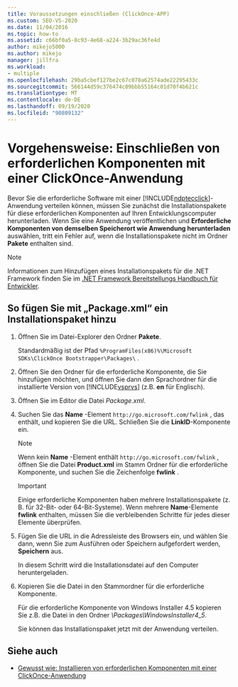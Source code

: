 ```yaml
---
title: Voraussetzungen einschließen (ClickOnce-APP)
ms.custom: SEO-VS-2020
ms.date: 11/04/2016
ms.topic: how-to
ms.assetid: c66bf0a5-8c93-4e68-a224-3b29ac36fe4d
author: mikejo5000
ms.author: mikejo
manager: jillfra
ms.workload:
- multiple
ms.openlocfilehash: 29ba5cbef127be2c67c078a62574ade22295433c
ms.sourcegitcommit: 566144d59c376474c09bbb55164c01d70f4b621c
ms.translationtype: MT
ms.contentlocale: de-DE
ms.lasthandoff: 09/19/2020
ms.locfileid: "90809132"
---
```

# <a name="how-to-include-prerequisites-with-a-clickonce-application"></a>Vorgehensweise: Einschließen von erforderlichen Komponenten mit einer ClickOnce-Anwendung
Bevor Sie die erforderliche Software mit einer [!INCLUDE[ndptecclick](../deployment/includes/ndptecclick_md.md)]-Anwendung verteilen können, müssen Sie zunächst die Installationspakete für diese erforderlichen Komponenten auf Ihren Entwicklungscomputer herunterladen. Wenn Sie eine Anwendung veröffentlichen und **Erforderliche Komponenten von demselben Speicherort wie Anwendung herunterladen** auswählen, tritt ein Fehler auf, wenn die Installationspakete nicht im Ordner **Pakete** enthalten sind.

> [!NOTE]
> Informationen zum Hinzufügen eines Installationspakets für die .NET Framework finden Sie im [.NET Framework Bereitstellungs Handbuch für Entwickler](/dotnet/framework/deployment/deployment-guide-for-developers).

## <a name="to-add-an-installer-package-by-using-packagexml"></a><a name="Package"></a> So fügen Sie mit „Package.xml“ ein Installationspaket hinzu

1. Öffnen Sie im Datei-Explorer den Ordner **Pakete**.

    Standardmäßig ist der Pfad `%ProgramFiles(x86)%\Microsoft SDKs\ClickOnce Bootstrapper\Packages\` .

2. Öffnen Sie den Ordner für die erforderliche Komponente, die Sie hinzufügen möchten, und öffnen Sie dann den Sprachordner für die installierte Version von [!INCLUDE[vsprvs](../code-quality/includes/vsprvs_md.md)] (z.B. **en** für Englisch).

3. Öffnen Sie im Editor die Datei *Package.xml*.

4. Suchen Sie das **Name** -Element `http://go.microsoft.com/fwlink` , das enthält, und kopieren Sie die URL. Schließen Sie die **LinkID**-Komponente ein.

   > [!NOTE]
   > Wenn kein **Name** -Element enthält `http://go.microsoft.com/fwlink` , öffnen Sie die Datei **Product.xml** im Stamm Ordner für die erforderliche Komponente, und suchen Sie die Zeichenfolge **fwlink** .

   > [!IMPORTANT]
   > Einige erforderliche Komponenten haben mehrere Installationspakete (z. B. für 32-Bit- oder 64-Bit-Systeme). Wenn mehrere **Name**-Elemente **fwlink** enthalten, müssen Sie die verbleibenden Schritte für jedes dieser Elemente überprüfen.

5. Fügen Sie die URL in die Adressleiste des Browsers ein, und wählen Sie dann, wenn Sie zum Ausführen oder Speichern aufgefordert werden, **Speichern** aus.

    In diesem Schritt wird die Installationsdatei auf den Computer heruntergeladen.

6. Kopieren Sie die Datei in den Stammordner für die erforderliche Komponente.

    Für die erforderliche Komponente von Windows Installer 4.5 kopieren Sie z.B. die Datei in den Ordner *\Packages\WindowsInstaller4_5*.

    Sie können das Installationspaket jetzt mit der Anwendung verteilen.

## <a name="see-also"></a>Siehe auch
- [Gewusst wie: Installieren von erforderlichen Komponenten mit einer ClickOnce-Anwendung](../deployment/how-to-install-prerequisites-with-a-clickonce-application.md)
